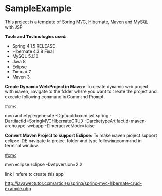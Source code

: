 # SampleExample
This project is a template of Spring MVC, Hibernate, Maven and MySQL  with JSP 

<b>Tools and Technologies used:</b>
<ul>
    <li>Spring 4.1.5 RELEASE</li>
    <li>Hibernate 4.3.8 Final</li>
    <li>MySQL 5.1.10</li>
    <li>Java 8</li>
    <li>Eclipse</li>
    <li>Tomcat 7</li>
    <li>Maven 3</li>
</ul>
<b>Create Dynamic Web Project in Maven:</b>
To create dynamic web project with maven, navigate to the folder where you want to create the project and execute following command in Command Prompt.

<u>#cmd</u>

mvn archetype:generate -DgroupId=com.jwt.spring -DartifactId=SpringMVCHibernateCRUD -DarchetypeArtifactId=maven-archetype-webapp -DinteractiveMode=false

<b>Convert Maven Project to support Eclipse:</b>
To make maven project support eclipse IDE navigate to project folder and type followingcommand in terminal window. 

<u>#cmd</u>

mvn eclipse:eclipse -Dwtpversion=2.0

link i refere to create this app

http://javawebtutor.com/articles/spring/spring-mvc-hibernate-crud-example.php
